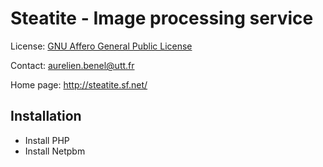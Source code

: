 Steatite - Image processing service
===================================

License: [GNU Affero General Public License](http://www.gnu.org/licenses/agpl.html)

Contact: <aurelien.benel@utt.fr>

Home page: <http://steatite.sf.net/>

Installation
------------

- Install PHP
- Install Netpbm
